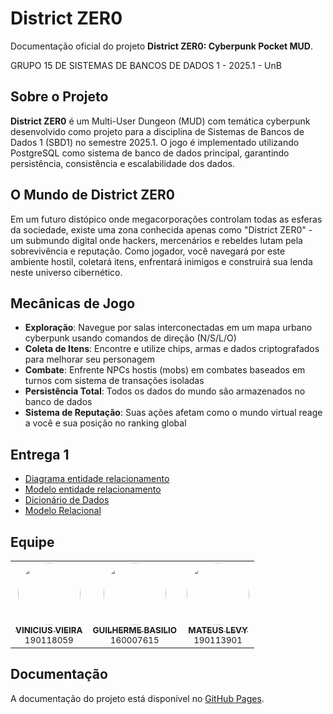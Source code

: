 # District ZER0

Documentação oficial do projeto **District ZER0: Cyberpunk Pocket MUD**.

GRUPO 15 DE SISTEMAS DE BANCOS DE DADOS 1 - 2025.1 - UnB

## Sobre o Projeto

**District ZER0** é um Multi-User Dungeon (MUD) com temática cyberpunk desenvolvido como projeto para a disciplina de Sistemas de Bancos de Dados 1 (SBD1) no semestre 2025.1. O jogo é implementado utilizando PostgreSQL como sistema de banco de dados principal, garantindo persistência, consistência e escalabilidade dos dados.

## O Mundo de District ZER0

Em um futuro distópico onde megacorporações controlam todas as esferas da sociedade, existe uma zona conhecida apenas como "District ZER0" - um submundo digital onde hackers, mercenários e rebeldes lutam pela sobrevivência e reputação. Como jogador, você navegará por este ambiente hostil, coletará itens, enfrentará inimigos e construirá sua lenda neste universo cibernético.

## Mecânicas de Jogo

- **Exploração**: Navegue por salas interconectadas em um mapa urbano cyberpunk usando comandos de direção (N/S/L/O)
- **Coleta de Itens**: Encontre e utilize chips, armas e dados criptografados para melhorar seu personagem
- **Combate**: Enfrente NPCs hostis (mobs) em combates baseados em turnos com sistema de transações isoladas
- **Persistência Total**: Todos os dados do mundo são armazenados no banco de dados
- **Sistema de Reputação**: Suas ações afetam como o mundo virtual reage a você e sua posição no ranking global

## Entrega 1

- [Diagrama entidade relacionamento](docs\modulo1\DER.md)
- [Modelo entidade relacionamento](docs\modulo1\MER.md)
- [Dicionário de Dados](docs\modulo1\DD.md)
- [Modelo Relacional](docs\modulo1\MREL.md)

## Equipe

<center>
<table>
  <tr>
    <td align="center">
      <a href="https://github.com/viniciusvieira00">
        <img style="border-radius: 50%;" src="https://github.com/viniciusvieira00.png" width="100px;" alt=""/>
        <br />
        <sub><b>VINICIUS VIEIRA</b></sub>
      </a>
      <br />
      <sub>190118059</sub>
    </td>
    <td align="center">
      <a href="https://github.com/GuilhermeBES">
        <img style="border-radius: 50%;" src="https://github.com/GuilhermeBES.png" width="100px;" alt=""/>
        <br />
        <sub><b>GUILHERME BASILIO</b></sub>
      </a>
      <br />
      <sub>160007615</sub>
    </td>
    <td align="center">
      <a href="https://github.com/mateus9levy">
        <img style="border-radius: 50%;" src="https://github.com/mateus9levy.png" width="100px;" alt=""/>
        <br />
        <sub><b>MATEUS LEVY</b></sub>
      </a>
      <br />
      <sub>190113901</sub>
    </td>
  </tr>
</table>
</center>

## Documentação

A documentação do projeto está disponível no [GitHub Pages](https://sbd1.github.io/2025.1-District-ZER0/).
